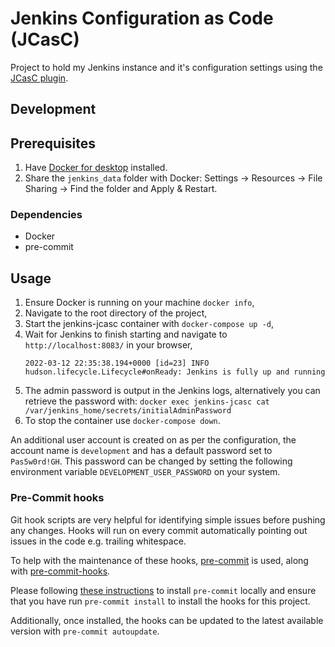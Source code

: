 # Jenkins Configuration as Code (JCasC)

 Project to hold my Jenkins instance and it's configuration settings using the [JCasC plugin](https://www.jenkins.io/doc/book/managing/casc/).

## Development

## Prerequisites
1. Have [Docker for desktop](https://www.docker.com/products/docker-desktop) installed.
2. Share the `jenkins_data` folder with Docker: Settings -> Resources -> File Sharing -> Find the folder and Apply & Restart.

### Dependencies
- Docker
- pre-commit

## Usage

1. Ensure Docker is running on your machine `docker info`,
2. Navigate to the root directory of the project,
3. Start the jenkins-jcasc container with  `docker-compose up -d`,
4. Wait for Jenkins to finish starting and navigate to `http://localhost:8083/` in your browser,
    ```log
    2022-03-12 22:35:38.194+0000 [id=23] INFO hudson.lifecycle.Lifecycle#onReady: Jenkins is fully up and running
    ```
5. The admin password is output in the Jenkins logs, alternatively you can retrieve the password with:
    `docker exec jenkins-jcasc cat /var/jenkins_home/secrets/initialAdminPassword`
6. To stop the container use `docker-compose down`.

An additional user account is created on as per the configuration, the account name is `development` and has a default password set to `Pas5w0rd!GH`. This password can be changed by setting the following environment variable `DEVELOPMENT_USER_PASSWORD` on your system.

### Pre-Commit hooks

Git hook scripts are very helpful for identifying simple issues before pushing any changes. Hooks will run on every commit automatically pointing out issues in the code e.g. trailing whitespace.

To help with the maintenance of these hooks, [pre-commit](https://pre-commit.com/) is used, along with [pre-commit-hooks](https://pre-commit.com/#install).

Please following [these instructions](https://pre-commit.com/#install) to install `pre-commit` locally and ensure that you have run `pre-commit install` to install the hooks for this project.

Additionally, once installed, the hooks can be updated to the latest available version with `pre-commit autoupdate`.
